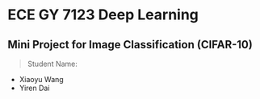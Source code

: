 # **ECE GY 7123 Deep Learning**

## Mini Project for Image Classification (CIFAR-10)


> Student Name:


*   Xiaoyu Wang
*   Yiren Dai
